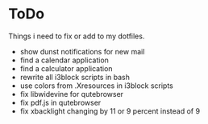 # ToDo
Things i need to fix or add to my dotfiles. <br />

* show dunst notifications for new mail
* find a calendar application
* find a calculator application
* rewrite all i3block scripts in bash
* use colors from .Xresources in i3block scripts
* fix libwidevine for qutebrowser
* fix pdf.js in qutebrowser
* fix xbacklight changing by 11 or 9 percent instead of 9

